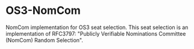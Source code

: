 # OS3-NomCom
NomCom implementation for OS3 seat selection.
This seat selection is an implementation of RFC3797: "Publicly Verifiable Nominations Committee (NomCom) Random Selection".

